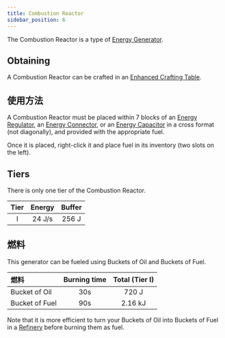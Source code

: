 ```yaml
---
title: Combustion Reactor
sidebar_position: 6
---
```


The Combustion Reactor is a type of [Energy Generator](Electric-Machines#energy-generation).

## Obtaining

A Combustion Reactor can be crafted in an [Enhanced Crafting Table](Enhanced-Crafting-Table).

## 使用方法

A Combustion Reactor must be placed within 7 blocks of an [Energy Regulator](Energy-Regulator), an [Energy Connector](Energy-Connector), or an [Energy Capacitor](Energy-Capacitors) in a cross format (not diagonally), and provided with the appropriate fuel.

Once it is placed, right-click it and place fuel in its inventory (two slots on the left).

## Tiers

There is only one tier of the Combustion Reactor.

| Tier | Energy | Buffer |
|:----:|:------:|:------:|
|  I   | 24 J/s | 256 J  |

## 燃料

This generator can be fueled using Buckets of Oil and Buckets of Fuel.

| 燃料             | Burning time | Total (Tier I) |
|:-------------- |:------------:|:--------------:|
| Bucket of Oil  |     30s      |     720 J      |
| Bucket of Fuel |     90s      |    2.16 kJ     |

Note that it is more efficient to turn your Buckets of Oil into Buckets of Fuel in a [Refinery](Refinery) before burning them as fuel.

